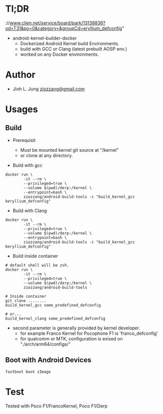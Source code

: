 # Tl;DR
://www.clien.net/service/board/park/13138836?od=T31&po=0&category=&groupCd=eryllium_defconfig"
* android-kernel-builder-docker
  * Dockerized Android Kernel build Environments.
  * build with GCC or Clang (latest prebuilt AOSP env.)
  * worked on any Docker environments.

# Author
* Jioh L. Jung <ziozzang@gmail.com>

# Usages
## Build
* Prerequisit
  * Must be mounted kernel git source at "/kernel"
  * or clone at any directory.

* Build with gcc

```
docker run \
        -it --rm \
        --privileged=true \
        --volume $(pwd)/derp:/kernel \
        --entrypoint=bash \
        ziozzang/android-build-tools -c "build_kernel_gcc beryllium_defconfig"
```

* Build with Clang

```
docker run \
        -it --rm \
        --privileged=true \
        --volume $(pwd)/derp:/kernel \
        --entrypoint=bash \
        ziozzang/android-build-tools -c "build_kernel_gcc beryllium_defconfig"
```

* Build inside container

```
# default shell will be zsh.
docker run \
        -it --rm \
        --privileged=true \
        --volume $(pwd)/derp:/kernel \
        ziozzang/android-build-tools

# Inside container
git clone ........
build_kernel_gcc some_predefined_defconfig

# or...
build_kernel_clang some_predefined_defconfig

```

* second parameter is generally provided by kernel developer.
  * for example Franco Kernel for Pocophone F1 is 'franco_defconfig'
  * for qualcomm or MTK, configuration is exised on "./arch/arm64/configs/"

## Boot with Android Devices
```
fastboot boot zImage
```

# Test
Tested with Poco F1/FrancoKernel, Poco F1/Derp


